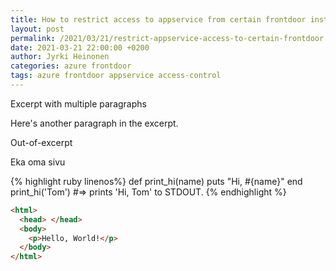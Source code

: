 ```yaml
---
title: How to restrict access to appservice from certain frontdoor instance
layout: post
permalink: /2021/03/21/restrict-appservice-access-to-certain-frontdoor
date: 2021-03-21 22:00:00 +0200
author: Jyrki Heinonen
categories: azure frontdoor
tags: azure frontdoor appservice access-control
---
```


Excerpt with multiple paragraphs

Here's another paragraph in the excerpt.

<!--more-->

Out-of-excerpt

Eka oma sivu

{% highlight ruby linenos%}
def print_hi(name)
puts "Hi, #{name}"
end
print_hi('Tom')
#=> prints 'Hi, Tom' to STDOUT.
{% endhighlight %}

```html
<html>
  <head> </head>
  <body>
    <p>Hello, World!</p>
  </body>
</html>
```
